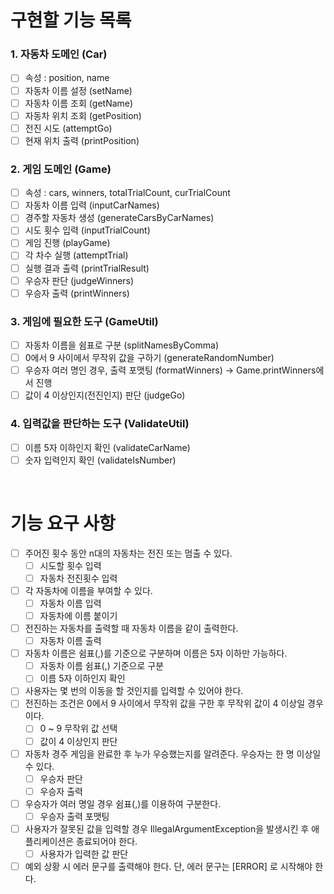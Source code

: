 # 구현할 기능 목록

### 1. 자동차 도메인 (Car)

- [ ] 속성 : position, name
- [ ] 자동차 이름 설정 (setName)
- [ ] 자동차 이름 조회 (getName)
- [ ] 자동차 위치 조회 (getPosition)
- [ ] 전진 시도 (attemptGo)
- [ ] 현재 위치 출력 (printPosition)

### 2. 게임 도메인 (Game)

- [ ] 속성 : cars, winners, totalTrialCount, curTrialCount
- [ ] 자동차 이름 입력 (inputCarNames)
- [ ] 경주할 자동차 생성 (generateCarsByCarNames)
- [ ] 시도 횟수 입력 (inputTrialCount)
- [ ] 게임 진행 (playGame)
- [ ] 각 차수 실행 (attemptTrial)
- [ ] 실행 결과 출력 (printTrialResult)
- [ ] 우승자 판단 (judgeWinners)
- [ ] 우승자 출력 (printWinners)

### 3. 게임에 필요한 도구 (GameUtil)

- [ ] 자동차 이름을 쉼표로 구분 (splitNamesByComma)
- [ ] 0에서 9 사이에서 무작위 값을 구하기 (generateRandomNumber)
- [ ] 우승자 여러 명인 경우, 출력 포맷팅 (formatWinners) → Game.printWinners에서 진행
- [ ] 값이 4 이상인지(전진인지) 판단 (judgeGo)

### 4. 입력값을 판단하는 도구 (ValidateUtil)

- [ ] 이름 5자 이하인지 확인 (validateCarName)
- [ ] 숫자 입력인지 확인 (validateIsNumber)

<br>

# 기능 요구 사항

- [ ] 주어진 횟수 동안 n대의 자동차는 전진 또는 멈출 수 있다.
    - [ ] 시도할 횟수 입력
    - [ ] 자동차 전진횟수 입력
- [ ] 각 자동차에 이름을 부여할 수 있다.
    - [ ] 자동차 이름 입력
    - [ ] 자동차에 이름 붙이기
- [ ] 전진하는 자동차를 출력할 때 자동차 이름을 같이 출력한다.
    - [ ] 자동차 이름 출력
- [ ] 자동차 이름은 쉼표(,)를 기준으로 구분하며 이름은 5자 이하만 가능하다.
    - [ ] 자동차 이름 쉼표(,) 기준으로 구분
    - [ ] 이름 5자 이하인지 확인
- [ ] 사용자는 몇 번의 이동을 할 것인지를 입력할 수 있어야 한다.
- [ ] 전진하는 조건은 0에서 9 사이에서 무작위 값을 구한 후 무작위 값이 4 이상일 경우이다.
    - [ ] 0 ~ 9 무작위 값 선택
    - [ ] 값이 4 이상인지 판단
- [ ] 자동차 경주 게임을 완료한 후 누가 우승했는지를 알려준다. 우승자는 한 명 이상일 수 있다.
    - [ ] 우승자 판단
    - [ ] 우승자 출력
- [ ] 우승자가 여러 명일 경우 쉼표(,)를 이용하여 구분한다.
    - [ ] 우승자 출력 포맷팅
- [ ] 사용자가 잘못된 값을 입력할 경우 IllegalArgumentException을 발생시킨 후 애플리케이션은 종료되어야 한다.
    - [ ] 사용자가 입력한 값 판단
- [ ] 예외 상황 시 에러 문구를 출력해야 한다. 단, 에러 문구는 [ERROR] 로 시작해야 한다.